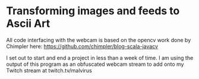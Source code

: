 Transforming images and feeds to Ascii Art
=============================================

All code interfacing with the webcam is based on the opencv work done by Chimpler here: https://github.com/chimpler/blog-scala-javacv

I set out to start and end a project in less than a week of time.
I am using the output of this program as an obfuscated webcam stream to add onto my Twitch stream at twitch.tv/malvirus
